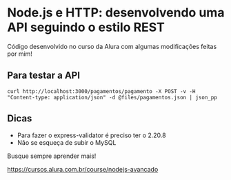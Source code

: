# Node.js e HTTP: desenvolvendo uma API seguindo o estilo REST

Código desenvolvido no curso da Alura com algumas modificações feitas por mim!

## Para testar a API

```
curl http://localhost:3000/pagamentos/pagamento -X POST -v -H "Content-type: application/json" -d @files/pagamentos.json | json_pp
```

## Dicas

- Para fazer o express-validator é preciso ter o 2.20.8
- Não se esqueça de subir o MySQL

Busque sempre aprender mais!

https://cursos.alura.com.br/course/nodejs-avancado